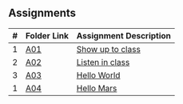 ## Assignments
|  #  | Folder Link                            | Assignment Description                               |
| :-: | -------------------------------------- | ---------------------------------------------------- |
|  1  | [A01](./FakeAssignments/A01/README.md) | [Show up to class ](./FakeAssignments/A01/README.md) |
|  2  | [A02](./FakeAssignments/A02/README.md) | [Listen in class ](./FakeAssignments/A02/README.md)  |
|  3  | [A03](./FakeAssignments/P01/README.md) | [Hello World ](./FakeAssignments/P01/README.md)      |
|  1  | [A04](./FakeAssignments/P02/README.md) | [Hello Mars ](./FakeAssignments/P02/README.md)       |
